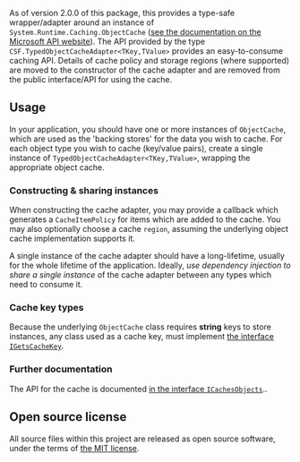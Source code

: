 As of version 2.0.0 of this package, this provides a type-safe wrapper/adapter around an instance of  `System.Runtime.Caching.ObjectCache` ([see the documentation on the Microsoft API website]).  The API provided by the type `CSF.TypedObjectCacheAdapter<TKey,TValue>` provides an easy-to-consume caching API.  Details of cache policy and storage regions (where supported) are moved to the constructor of the cache adapter and are removed from the public interface/API for using the cache.

[see the documentation on the Microsoft API website]: https://docs.microsoft.com/en-us/dotnet/api/system.runtime.caching.objectcache

## Usage
In your application, you should have one or more instances of `ObjectCache`, which are used as the 'backing stores' for the data you wish to cache.  For each object type you wish to cache (key/value pairs), create a single instance of `TypedObjectCacheAdapter<TKey,TValue>`, wrapping the appropriate object cache.

### Constructing & sharing instances
When constructing the cache adapter, you may provide a callback which generates a `CacheItemPolicy` for items which are added to the cache.  You may also optionally choose a cache `region`, assuming the underlying object cache implementation supports it.

A single instance of the cache adapter should have a long-lifetime, usually for the whole lifetime of the application.  Ideally, *use dependency injection to share a single instance* of the cache adapter between any types which need to consume it.

### Cache key types
Because the underlying `ObjectCache` class requires **string** keys to store instances, any class used as a cache key, must implement [the interface `IGetsCacheKey`].

[the interface `IGetsCacheKey`]: https://github.com/csf-dev/CSF.Caches/blob/master/CSF.Caches/IGetsCacheKey.cs

### Further documentation
The API for the cache is documented [in the interface `ICachesObjects`]..

[in the interface `ICachesObjects`]: https://github.com/csf-dev/CSF.Caches/blob/master/CSF.Caches/ICachesObjects.cs

## Open source license
All source files within this project are released as open source software,
under the terms of [the MIT license].

[the MIT license]: http://opensource.org/licenses/MIT

